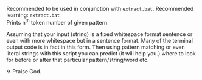 Recommended to be used in conjunction with `extract.bat`. Recommended learning: `extract.bat`
<br>Prints n<sup>th</sup> token number of given pattern.

Assuming that your input (string) is a fixed whitespace format sentence or even with more whitespace but in a sentence format. Many of the terminal output code is in fact in this form. Then using pattern matching or even literal strings with this script you can predict (it will help you.) where to look for before or after that particular pattern/string/word etc.

✞ Praise God.

